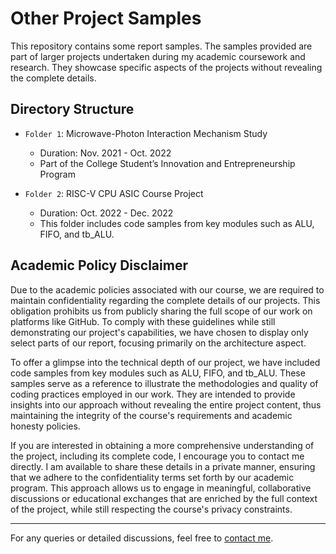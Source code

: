 # Other Project Samples

This repository contains some report samples. The samples provided are part of larger projects undertaken during my academic coursework and research. They showcase specific aspects of the projects without revealing the complete details.

## Directory Structure

- `Folder 1`: Microwave-Photon Interaction Mechanism Study
  - Duration: Nov. 2021 - Oct. 2022
  - Part of the College Student’s Innovation and Entrepreneurship Program

- `Folder 2`: RISC-V CPU ASIC Course Project
  - Duration: Oct. 2022 - Dec. 2022
  - This folder includes code samples from key modules such as ALU, FIFO, and tb_ALU.

## Academic Policy Disclaimer

Due to the academic policies associated with our course, we are required to maintain confidentiality regarding the complete details of our projects. This obligation prohibits us from publicly sharing the full scope of our work on platforms like GitHub. To comply with these guidelines while still demonstrating our project's capabilities, we have chosen to display only select parts of our report, focusing primarily on the architecture aspect.

To offer a glimpse into the technical depth of our project, we have included code samples from key modules such as ALU, FIFO, and tb_ALU. These samples serve as a reference to illustrate the methodologies and quality of coding practices employed in our work. They are intended to provide insights into our approach without revealing the entire project content, thus maintaining the integrity of the course's requirements and academic honesty policies.

If you are interested in obtaining a more comprehensive understanding of the project, including its complete code, I encourage you to contact me directly. I am available to share these details in a private manner, ensuring that we adhere to the confidentiality terms set forth by our academic program. This approach allows us to engage in meaningful, collaborative discussions or educational exchanges that are enriched by the full context of the project, while still respecting the course's privacy constraints.

---

For any queries or detailed discussions, feel free to [contact me](mailto:lllsx2002@gmail.com).

